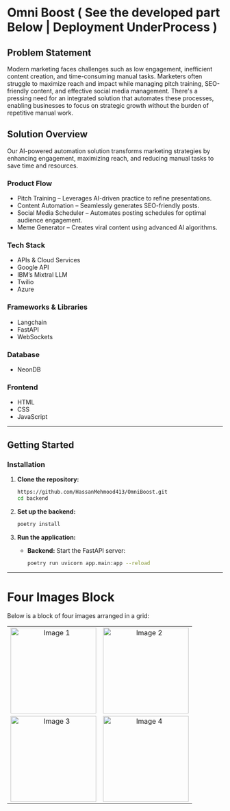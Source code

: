 # Omni Boost ( See the developed part Below | Deployment UnderProcess ) 

## Problem Statement
Modern marketing faces challenges such as low engagement, inefficient content creation, and time-consuming manual tasks. Marketers often struggle to maximize reach and impact while managing pitch training, SEO-friendly content, and effective social media management. There's a pressing need for an integrated solution that automates these processes, enabling businesses to focus on strategic growth without the burden of repetitive manual work.

## Solution Overview
Our AI-powered automation solution transforms marketing strategies by enhancing engagement, maximizing reach, and reducing manual tasks to save time and resources.

### Product Flow
- Pitch Training – Leverages AI-driven practice to refine presentations.
- Content Automation – Seamlessly generates SEO-friendly posts.
- Social Media Scheduler – Automates posting schedules for optimal audience engagement.
- Meme Generator – Creates viral content using advanced AI algorithms.
### Tech Stack
- APIs & Cloud Services
- Google API
- IBM’s Mixtral LLM
- Twilio
- Azure
### Frameworks & Libraries
- Langchain
- FastAPI
- WebSockets
### Database
- NeonDB
### Frontend
- HTML
- CSS
- JavaScript

---

## Getting Started

### Installation

1. **Clone the repository:**
   ```bash
   https://github.com/HassanMehmood413/OmniBoost.git
   cd backend
   ```

2. **Set up the backend:**
   ```bash
   poetry install
   ```

3. **Run the application:**
   - **Backend:** Start the FastAPI server:
     ```bash
     poetry run uvicorn app.main:app --reload
     ```
---

# Four Images Block

Below is a block of four images arranged in a grid:

<div align="center">
  <table>
    <tr>
      <td align="center"><img src="https://example.com/image1.png" alt="Image 1" width="200"/></td>
      <td align="center"><img src="https://example.com/image2.png" alt="Image 2" width="200"/></td>
    </tr>
    <tr>
      <td align="center"><img src="https://example.com/image3.png" alt="Image 3" width="200"/></td>
      <td align="center"><img src="https://example.com/image4.png" alt="Image 4" width="200"/></td>
    </tr>
  </table>
</div>
